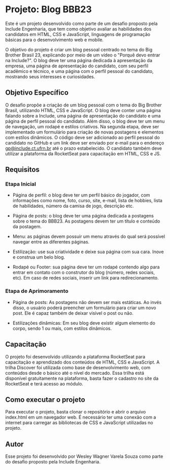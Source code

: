 # Projeto: Blog BBB23

Este é um projeto desenvolvido como parte de um desafio proposto pela Include Engenharia, que tem como objetivo avaliar as habilidades dos candidatos em HTML, CSS e JavaScript, linguagens de programação básicas para o desenvolvimento web e mobile.

O objetivo do projeto é criar um blog pessoal centrado no tema do Big Brother Brasil 23, explicando por meio de um vídeo o "Porquê devo entrar na Include?". O blog deve ter uma página dedicada à apresentação da empresa, uma página de apresentação do candidato, com seu perfil acadêmico e técnico, e uma página com o perfil pessoal do candidato, mostrando seus interesses e curiosidades.

## Objetivo Específico

O desafio propõe a criação de um blog pessoal com o tema do Big Brother Brasil, utilizando HTML, CSS e JavaScript. O blog deve conter uma página falando sobre a Include, uma página de apresentação do candidato e uma página de perfil pessoal do candidato. Além disso, o blog deve ter um menu de navegação, um rodapé e estilos criativos. Na segunda etapa, deve ser implementado um formulário para criação de novas postagens e elementos com estilos dinâmicos. O código deve ser adicionado ao perfil pessoal do candidato no GitHub e um link deve ser enviado por e-mail para o endereço gp@include.ct.ufrn.br até o prazo estabelecido. O candidato também deve utilizar a plataforma da RocketSeat para capacitação em HTML, CSS e JS.

## Requisitos

### Etapa Inicial

- Página de perfil: o blog deve ter um perfil básico do jogador, com informações como nome, foto, curso, site, e-mail, lista de hobbies, lista de habilidades, número da camisa de jogo, descrição etc.

- Página de posts: o blog deve ter uma página dedicada a postagens sobre o tema do BBB23. As postagens devem ter um título e conteúdo da postagem.

- Menu: as páginas devem possuir um menu através do qual será possível navegar entre as diferentes páginas.

- Estilização: use sua criatividade e deixe sua página com sua cara. Inove e construa um belo blog.

- Rodapé ou Footer: sua página deve ter um rodapé contendo algo para entrar em contato com o construtor do blog (número, redes sociais, etc). Em caso de redes sociais, inserir um link para redirecionamento.

### Etapa de Aprimoramento

- Página de posts: As postagens não devem ser mais estáticas. Ao invés disso, o usuário poderá preencher um formulário para criar um novo post. Ele é capaz também de deixar visível o post ou não.

- Estilizações dinâmicas: Em seu blog deve existir algum elemento do corpo, sendo 1 ou mais, com estilos dinâmicos.

## Capacitação

O projeto foi desenvolvido utilizando a plataforma RocketSeat para capacitação e aprendizado dos conteúdos de HTML, CSS e JavaScript. A trilha Discover foi utilizada como base de desenvolvimento web, com conteúdos desde o básico até o nível do mercado. Essa trilha está disponível gratuitamente na plataforma, basta fazer o cadastro no site da RocketSeat e terá acesso ao módulo.

## Como executar o projeto

Para executar o projeto, basta clonar o repositório e abrir o arquivo index.html em um navegador web. É necessário ter uma conexão com a internet para carregar as bibliotecas de CSS e JavaScript utilizadas no projeto.

## Autor

Esse projeto foi desenvolvido por Wesley Wagner Varela Souza como parte do desafio proposto pela Include Engenharia.
